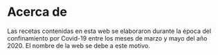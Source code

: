 # Acerca de

Las recetas contenidas en esta web se elaboraron durante la época del confinamiento por Covid-19 entre los meses de marzo y mayo del año 2020.
El nombre de la web se debe a este motivo.
